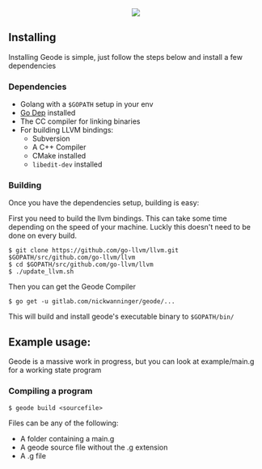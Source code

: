 <div style="text-align:center"><img src="https://s3-us-west-2.amazonaws.com/nickwanninger/geode/masthead.png"/></div>

## Installing

Installing Geode is simple, just follow the steps below and install a few dependencies

### Dependencies

- Golang with a `$GOPATH` setup in your env
- [Go Dep](https://github.com/golang/dep) installed
- The CC compiler for linking binaries
- For building LLVM bindings:
  - Subversion
  - A C++ Compiler
  - CMake installed
  - `libedit-dev` installed

### Building

Once you have the dependencies setup, building is easy:

First you need to build the llvm bindings. This can take some time depending on the speed of your machine. Luckly this doesn't need to be done on every build.

```
$ git clone https://github.com/go-llvm/llvm.git $GOPATH/src/github.com/go-llvm/llvm
$ cd $GOPATH/src/github.com/go-llvm/llvm
$ ./update_llvm.sh
```

Then you can get the Geode Compiler

```
$ go get -u gitlab.com/nickwanninger/geode/...
```

This will build and install geode's executable binary to `$GOPATH/bin/`

## Example usage:

Geode is a massive work in progress, but you can look at example/main.g for a working state program

### Compiling a program

```
$ geode build <sourcefile>
```

Files can be any of the following:

- A folder containing a main.g
- A geode source file without the .g extension
- A .g file
